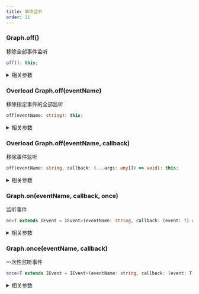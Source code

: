 ```yaml
---
title: 事件监听
order: 11
---
```


### Graph.off()

移除全部事件监听

```typescript
off(): this;
```

<details><summary>相关参数</summary>

**返回值**：

- **类型：**this

- **描述：**Graph 实例

</details>

### <Badge type="warning">Overload</Badge> Graph.off(eventName)

移除指定事件的全部监听

```typescript
off(eventName: string): this;
```

<details><summary>相关参数</summary>

<table><thead><tr><th>

参数

</th><th>

类型

</th><th>

描述

</th></tr></thead>
<tbody><tr><td>

eventName

</td><td>

string

</td><td>

事件名称

</td></tr>
</tbody></table>

**返回值**：

- **类型：**this

- **描述：**Graph 实例

</details>

### <Badge type="warning">Overload</Badge> Graph.off(eventName, callback)

移除事件监听

```typescript
off(eventName: string, callback: (...args: any[]) => void): this;
```

<details><summary>相关参数</summary>

<table><thead><tr><th>

参数

</th><th>

类型

</th><th>

描述

</th></tr></thead>
<tbody><tr><td>

eventName

</td><td>

string

</td><td>

事件名称

</td></tr>
<tr><td>

callback

</td><td>

(...args: any[]) =&gt; void

</td><td>

回调函数

</td></tr>
</tbody></table>

**返回值**：

- **类型：**this

- **描述：**Graph 实例

</details>

### Graph.on(eventName, callback, once)

监听事件

```typescript
on<T extends IEvent = IEvent>(eventName: string, callback: (event: T) => void, once?: boolean): this;
```

<details><summary>相关参数</summary>

<table><thead><tr><th>

参数

</th><th>

类型

</th><th>

描述

</th></tr></thead>
<tbody><tr><td>

eventName

</td><td>

string

</td><td>

事件名称

</td></tr>
<tr><td>

callback

</td><td>

(event: T) =&gt; void

</td><td>

回调函数

</td></tr>
<tr><td>

once

</td><td>

boolean

</td><td>

是否只监听一次

</td></tr>
</tbody></table>

**返回值**：

- **类型：**this

- **描述：**Graph 实例

</details>

### Graph.once(eventName, callback)

一次性监听事件

```typescript
once<T extends IEvent = IEvent>(eventName: string, callback: (event: T) => void): this;
```

<details><summary>相关参数</summary>

<table><thead><tr><th>

参数

</th><th>

类型

</th><th>

描述

</th></tr></thead>
<tbody><tr><td>

eventName

</td><td>

string

</td><td>

事件名称

</td></tr>
<tr><td>

callback

</td><td>

(event: T) =&gt; void

</td><td>

回调函数

</td></tr>
</tbody></table>

**返回值**：

- **类型：**this

- **描述：**Graph 实例

</details>

